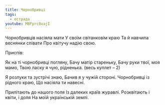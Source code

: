 ```yaml
---
title: Чорнобривці
tags:
  - естрада
youtube: M8Fprc8vajI
---
```


Чорнобривців насіяла мати
У своїм світанковім краю
Та й навчила веснянки співати
Про квітучу надію свою.

Приспів:

Як на ті чорнобривці погляну,
Бачу матір стареньку,
Бачу руки твої, моя мамо,
Твою ласку я чую, рідненька. (весь куплет – 2)

Я розлуки та зустрічі знаю,
Бачив я у чужій стороні.
Чорнобривці із рідного краю,
Що насіяла ти навесні.

Прилітають до нашого поля
Із далеких країв журавлі.
Розквітають і квіти, і доля
На моїй українській землі.
